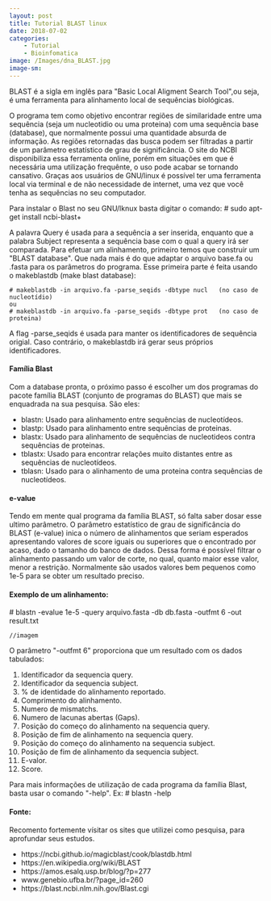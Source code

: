 ```yaml
---
layout: post
title: Tutorial BLAST linux
date: 2018-07-02
categories:
    - Tutorial
    - Bioinfomatica
image: /Images/dna_BLAST.jpg
image-sm:
---
```


   BLAST é a sigla em inglês para "Basic Local Aligment Search Tool",ou seja, 
é uma ferramenta para alinhamento local de sequências biológicas.

   O programa tem como objetivo encontrar regiões de similaridade entre uma 
sequência (seja um nucleotidio ou uma proteina) com uma sequência base (database), 
que normalmente possui uma quantidade absurda de informação. As regiões retornadas 
das busca podem ser filtradas a partir de um parâmetro estatístico de grau de 
significância.
    O site do NCBI disponibiliza essa ferramenta online, porém em situações em que 
é necessária uma utilização frequênte, o uso  pode acabar se tornando cansativo. 
Graças aos usuários de GNU/linux é possível ter uma ferramenta local via terminal e 
de não necessidade de internet, uma vez que você tenha as sequências no seu computador.
    
   Para instalar o Blast no seu GNU/lknux basta digitar o comando:
	# sudo apt-get install ncbi-blast+

   A palavra Query é usada para a sequência a ser inserida, enquanto que a palabra Subject representa a sequência base com o qual a query irá ser comparada.
    Para efetuar um alinhamento, primeiro temos que construir um "BLAST database". Que nada mais é do que adaptar o arquivo base.fa ou .fasta para os parâmetros do programa. Esse primeira parte é feita usando o makeblastdb (make blast database):

	# makeblastdb -in arquivo.fa -parse_seqids -dbtype nucl   (no caso de nucleotídio) 
	ou
	# makeblastdb -in arquivo.fa -parse_seqids -dbtype prot   (no caso de proteina) 

   A flag -parse_seqids é usada para manter os identificadores de sequência origial. Caso contrário, o makeblastdb irá gerar seus próprios identificadores. 

   <h4>Família Blast</h4>
       Com a database pronta, o próximo passo é escolher um dos programas do pacote família BLAST (conjunto de programas do BLAST) que mais se enquadrada na sua pesquisa. 
       São eles:
       <ul>
         <li>blastn: Usado para alinhamento entre sequências de nucleotídeos.</li>
         <li>blastp: Usado para alinhamento entre sequências de proteinas.</li>
         <li>blastx: Usado para alinhamento de sequências de nucleotideos contra sequências de proteinas.</li>
         <li>tblastx: Usado para encontrar relações muito distantes entre as sequências de nucleotídeos.</li>
         <li>tblasn: Usado para o alinhamento de uma proteina contra sequências de nucleotídeos.</li> 
       </ul>

   <h4>e-value</h4>
    Tendo em mente qual programa da família BLAST, só falta saber dosar esse ultimo parâmetro.
    O parâmetro estatístico de grau de significância do BLAST (e-value) inica o número de alinhamentos que seriam esperados apresentando valores de score iguais ou superiores que o encontrado por acaso, dado o tamanho do banco de dados. Dessa forma é possível filtrar o alinhamento passando um valor de corte, no qual, quanto maior esse valor, menor a restrição. Normalmente são usados valores bem pequenos como 1e-5 para se obter um resultado preciso.

   <h4>Exemplo de um alinhamento:</h4>
     # blastn -evalue 1e-5 -query arquivo.fasta -db db.fasta -outfmt 6 -out result.txt
	
	//imagem

   O parâmetro "-outfmt 6" proporciona que um resultado com os dados tabulados:
	<ol>
		<li> Identificador da sequencia query.</li>
		<li> Identificador da sequencia subject.</li>
		<li> % de identidade do alinhamento reportado.</li>
		<li> Comprimento do alinhamento.</li>
		<li> Numero de mismatchs.</li>
		<li> Numero de lacunas abertas (Gaps).</li>
		<li> Posição do começo do alinhamento na sequencia query.</li>
		<li> Posição de fim de alinhamento na sequencia query.</li>
		<li> Posição do começo do alinhamento na sequencia subject.</li>
		<li> Posição de fim de alinhamento da sequencia subject.</li>
		<li> E-valor.</li>
		<li> Score.</li>
	</ol>

   Para mais informações de utilização de cada programa da família Blast, basta usar o comando "-help".
    Ex:
	# blastn -help 

   <h4>Fonte:</h4>
        Recomento fortemente vísitar os sites que utilizei como pesquisa, para aprofundar seus estudos.
        <ul>
	    <li> https://ncbi.github.io/magicblast/cook/blastdb.html</li>
	    <li> https://en.wikipedia.org/wiki/BLAST </li>
	    <li> https://amos.esalq.usp.br/blog/?p=277</li>
	    <li> www.genebio.ufba.br/?page_id=260</li>
	    <li> https://blast.ncbi.nlm.nih.gov/Blast.cgi</li>
        </ul>


